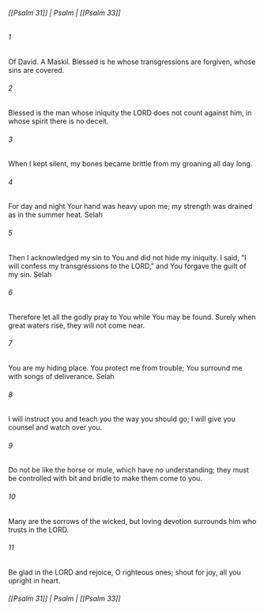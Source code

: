 ###### [[Psalm 31]] | Psalm | [[Psalm 33]]

###### 1
Of David. A Maskil. Blessed is he whose transgressions are forgiven, whose sins are covered.
###### 2
Blessed is the man whose iniquity the LORD does not count against him, in whose spirit there is no deceit.
###### 3
When I kept silent, my bones became brittle from my groaning all day long.
###### 4
For day and night Your hand was heavy upon me; my strength was drained as in the summer heat. Selah
###### 5
Then I acknowledged my sin to You and did not hide my iniquity. I said, “I will confess my transgressions to the LORD,” and You forgave the guilt of my sin. Selah
###### 6
Therefore let all the godly pray to You while You may be found. Surely when great waters rise, they will not come near.
###### 7
You are my hiding place. You protect me from trouble; You surround me with songs of deliverance. Selah
###### 8
I will instruct you and teach you the way you should go; I will give you counsel and watch over you.
###### 9
Do not be like the horse or mule, which have no understanding; they must be controlled with bit and bridle to make them come to you.
###### 10
Many are the sorrows of the wicked, but loving devotion surrounds him who trusts in the LORD.
###### 11
Be glad in the LORD and rejoice, O righteous ones; shout for joy, all you upright in heart.

###### [[Psalm 31]] | Psalm | [[Psalm 33]]
